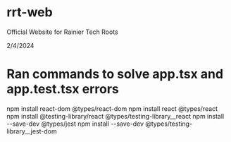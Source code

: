 # rrt-web

Official Website for Rainier Tech Roots

2/4/2024

# Ran commands to solve app.tsx and app.test.tsx errors
npm install react-dom @types/react-dom
npm install react @types/react
npm install @testing-library/react @types/testing-library__react
npm install --save-dev @types/jest
npm install --save-dev @types/testing-library__jest-dom
